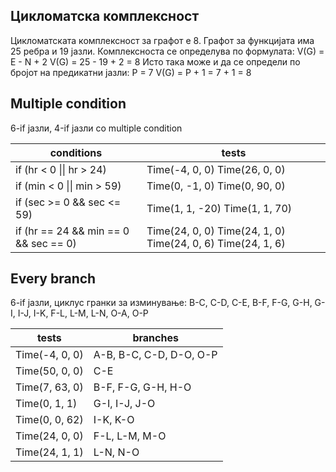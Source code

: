 ## Цикломатска комплексност

Цикломатската комплексност за графот е 8.
Графот за функцијата има 25 ребра и 19 јазли.
Комплексноста се определува по формулата:
V(G) = E - N + 2
V(G) = 25 - 19 + 2 = 8
Исто така може и да се определи по бројот на предикатни јазли: P = 7
V(G) = P + 1 = 7 + 1 = 8


## Multiple condition

6-if јазли, 4-if јазли со multiple condition

|conditions|tests|
|-----|-----|
| if (hr < 0 \|\| hr > 24) | Time(-4, 0, 0) Time(26, 0, 0) |
| if (min < 0 \|\| min > 59) | Time(0, -1, 0)	Time(0, 90, 0) |
| if (sec >= 0 && sec <= 59) | Time(1, 1, -20) Time(1, 1, 70) |
| if (hr == 24 && min == 0 && sec == 0) | Time(24, 0, 0) Time(24, 1, 0) Time(24, 0, 6) Time(24, 1, 6) |

## Every branch

6-if јазли, циклус
гранки за изминување: B-C, C-D, C-E, B-F, F-G, G-H, G-I, I-J, I-K, F-L, L-M, L-N, O-A, O-P

|tests|branches|
|-----|-----|
|Time(-4, 0, 0)|A-B, B-C, C-D, D-O, O-P|
|Time(50, 0, 0)	|C-E|
|Time(7, 63, 0)	|B-F, F-G, G-H, H-O|
|Time(0, 1, 1)	|G-I, I-J, J-O|
|Time(0, 0, 62)	|I-K, K-O|
|Time(24, 0, 0)	|F-L, L-M, M-O|
|Time(24, 1, 1)	|L-N, N-O|


